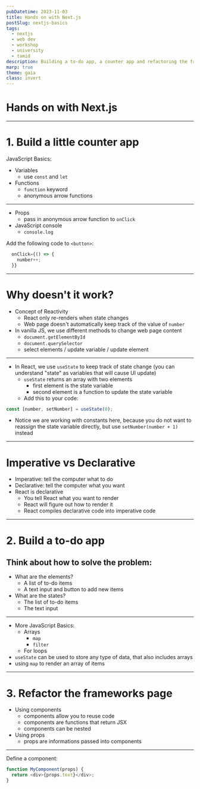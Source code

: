 ```yaml
---
pubDatetime: 2023-11-03
title: Hands on with Next.js
postSlug: nextjs-basics
tags:
  - nextjs
  - web dev
  - workshop
  - university
  - tamid
description: Building a to-do app, a counter app and refactoring the frameworks page
marp: true
theme: gaia
class: invert
---
```


<!-- _class: lead -->

# Hands on with Next.js

---

# 1. Build a little counter app

JavaScript Basics:

- Variables
  - use `const` and `let`
- Functions
  - `function` keyword
  - anonymous arrow functions

---

- Props
  - pass in anonymous arrow function to `onClick`
- JavaScript console
  - `console.log`

Add the following code to `<button>`:

```js
  onClick={() => {
    number++;
  }}
```

---

# Why doesn't it work?

- Concept of Reactivity
  - React only re-renders when state changes
  - Web page doesn't automatically keep track of the value of `number`
- In vanilla JS, we use different methods to change web page content
  - `document.getElementById`
  - `document.querySelector`
  - select elements / update variable / update element

---

- In React, we use `useState` to keep track of state change (you can understand "state" as variables that will cause UI update)
  - `useState` returns an array with two elements
    - first element is the state variable
    - second element is a function to update the state variable
  - Add this to your code:

```js
const [number, setNumber] = useState(0);
```

- Notice we are working with constants here, because you do not want to reassign the state variable directly, but use `setNumber(number + 1)` instead

---

# Imperative vs Declarative

- Imperative: tell the computer what to do
- Declarative: tell the computer what you want
- React is declarative
  - You tell React what you want to render
  - React will figure out how to render it
  - React compiles declarative code into imperative code

---

# 2. Build a to-do app

## Think about how to solve the problem:

- What are the elements?
  - A list of to-do items
  - A text input and button to add new items
- What are the states?
  - The list of to-do items
  - The text input

---

- More JavaScript Basics:
  - Arrays
    - `map`
    - `filter`
  - For loops
- `useState` can be used to store any type of data, that also includes arrays
- using `map` to render an array of items

---

# 3. Refactor the frameworks page

- Using components
  - components allow you to reuse code
  - components are functions that return JSX
  - components can be nested
- Using props
  - props are informations passed into components

---

Define a component:

```js
function MyComponent(props) {
  return <div>{props.text}</div>;
}
```
